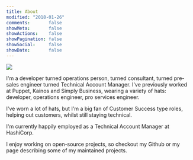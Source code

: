 ```yaml
---
title: About
modified: "2018-01-26"
comments:       false
showMeta:       false
showActions:    false
showPagination: false
showSocial:     false
showDate:       false
---
```


![](/images/misc/me-presenting.jpg)

I'm a developer turned operations person, turned consultant, turned pre-sales engineer turned Technical Account Manager. I've previously worked at Puppet, Kainos and Simply Business, wearing a variety of hats: developer, operations engineer, pro services engineer.

I've worn a lot of hats, but I'm a big fan of Customer Success type roles, helping out customers, whilst still
staying technical.

I'm currently happily employed as a Technical Account Manager at HashiCorp.

I enjoy working on open-source projects, so checkout my Github or my page describing some of my maintained projects.

